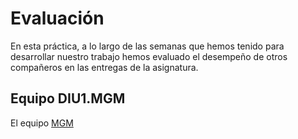 # Evaluación
En esta práctica, a lo largo de las semanas que hemos tenido para desarrollar nuestro trabajo hemos evaluado el desempeño de otros compañeros en las entregas de la asignatura.

## Equipo DIU1.MGM
El equipo [MGM](https://github.com/ralesdi/DIU20/blob/master/P4/UXCaseStudy-review%20DIU1-MGM.xls)
